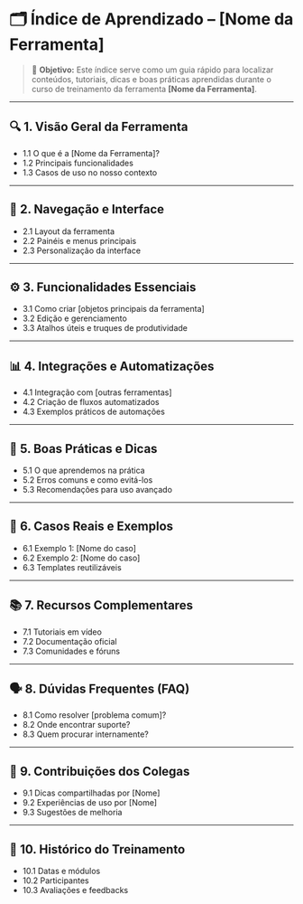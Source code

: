 # 🗂️ Índice de Aprendizado – [Nome da Ferramenta]

> 📌 **Objetivo:** Este índice serve como um guia rápido para localizar conteúdos, tutoriais, dicas e boas práticas aprendidas durante o curso de treinamento da ferramenta **[Nome da Ferramenta]**.

---

## 🔍 1. Visão Geral da Ferramenta
- 1.1 O que é a [Nome da Ferramenta]?
- 1.2 Principais funcionalidades
- 1.3 Casos de uso no nosso contexto

---

## 🧭 2. Navegação e Interface
- 2.1 Layout da ferramenta
- 2.2 Painéis e menus principais
- 2.3 Personalização da interface

---

## ⚙️ 3. Funcionalidades Essenciais
- 3.1 Como criar [objetos principais da ferramenta]
- 3.2 Edição e gerenciamento
- 3.3 Atalhos úteis e truques de produtividade

---

## 📊 4. Integrações e Automatizações
- 4.1 Integração com [outras ferramentas]
- 4.2 Criação de fluxos automatizados
- 4.3 Exemplos práticos de automações

---

## 🧠 5. Boas Práticas e Dicas
- 5.1 O que aprendemos na prática
- 5.2 Erros comuns e como evitá-los
- 5.3 Recomendações para uso avançado

---

## 🧪 6. Casos Reais e Exemplos
- 6.1 Exemplo 1: [Nome do caso]
- 6.2 Exemplo 2: [Nome do caso]
- 6.3 Templates reutilizáveis

---

## 📚 7. Recursos Complementares
- 7.1 Tutoriais em vídeo
- 7.2 Documentação oficial
- 7.3 Comunidades e fóruns

---

## 🗣️ 8. Dúvidas Frequentes (FAQ)
- 8.1 Como resolver [problema comum]?
- 8.2 Onde encontrar suporte?
- 8.3 Quem procurar internamente?

---

## 📝 9. Contribuições dos Colegas
- 9.1 Dicas compartilhadas por [Nome]
- 9.2 Experiências de uso por [Nome]
- 9.3 Sugestões de melhoria

---

## 📅 10. Histórico do Treinamento
- 10.1 Datas e módulos
- 10.2 Participantes
- 10.3 Avaliações e feedbacks
